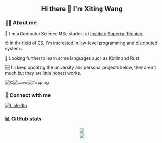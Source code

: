 <div align="center">
    <h2> Hi there 👋 I'm Xiting Wang
</div>

### 🙋‍♂️ About me
🏫 I'm a Computer Science MSc student at [Instituto Superior Técnico](https://tecnico.ulisboa.pt/). 

🤓 In the field of CS, I'm interested in low-level programming and distributed systems.

👀 Looking further to learn some languages such as Kotlin and Rust

🆕 I'll keep updating the university and personal projects below, they aren't much but they are little honest works.

![C](https://img.shields.io/badge/c-%2300599C.svg?style=for-the-badge&logo=c&logoColor=white)![Java](https://img.shields.io/badge/java-%23ED8B00.svg?style=for-the-badge&logo=openjdk&logoColor=white)![Yapping](https://img.shields.io/badge/%F0%9F%97%A3_yapping-badge?style=for-the-badge)


### 🤝 Connect with me
[![LinkedIn](https://img.shields.io/badge/LinkedIn-0077B5?style=for-the-badge&logo=linkedin&logoColor=white)](https://www.linkedin.com/in/xitingwang)


### 📊 GitHub stats
<div align="center">
    <a href="https://git.io/streak-stats"><img src="https://streak-stats.demolab.com/?user=OperandOverflow"></a>
    <br>
    <img src="https://github-readme-stats.vercel.app/api/top-langs/?username=OperandOverflow&theme=nightowl&hide_border=true&include_all_commits=true&count_private=true&layout=compact">
</div>


<!--
**OperandOverflow/OperandOverflow** is a ✨ _special_ ✨ repository because its `README.md` (this file) appears on your GitHub profile.

Here are some ideas to get you started:

- 🔭 I’m currently working on ...
- 🌱 I’m currently learning ...
- 👯 I’m looking to collaborate on ...
- 🤔 I’m looking for help with ...
- 💬 Ask me about ...
- 📫 How to reach me: ...
- 😄 Pronouns: ...
- ⚡ Fun fact: ...
-->
